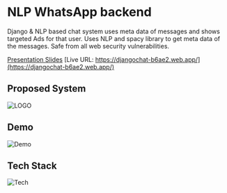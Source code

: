 # NLP WhatsApp backend

Django & NLP based chat system uses meta data of messages and shows targeted Ads for that user.
Uses NLP and spacy library to get meta data of the messages. Safe from all web security vulnerabilities.

[Presentation Slides](https://docs.google.com/presentation/d/1_kuJzz7jMy8gO_kxOTrNtG8VJ4qfFlLxhDFx8NwUfhU/edit?usp=sharing)
[Live URL: https://djangochat-b6ae2.web.app/](https://djangochat-b6ae2.web.app/) 

## Proposed System
![LOGO](https://i.ibb.co/G0xv8BQ/chatNLP.png)


## Demo 
![Demo](https://gistcdn.githack.com/miniact/c071ad6157458d7442d109f10f4fee5e/raw/cf5477dbbcaa5d8f61ae0cd2d77025d5802fafd0/NLPCHAT.svg)

## Tech Stack
![Tech](https://i.ibb.co/tmNXNwF/stck.png)





